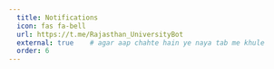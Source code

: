 ```yaml
---
  title: Notifications
  icon: fas fa-bell
  url: https://t.me/Rajasthan_UniversityBot
  external: true    # agar aap chahte hain ye naya tab me khule
  order: 6
---
```

